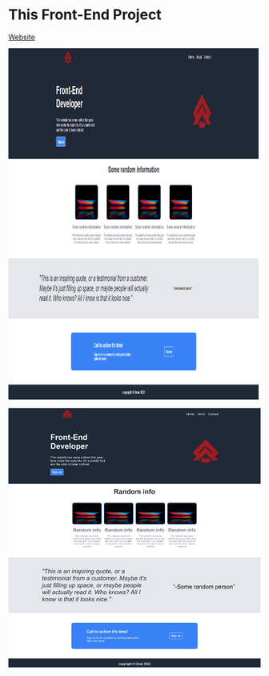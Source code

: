 # This Front-End Project
<a href="https://pop2323.github.io/Front-End_Project_1/"><p>Website</p></a>
<img src="./imgs/Screenshot.png" width="500" height="700"> 

![Website-screenshoot](./imgs/Screenshot2.png)

